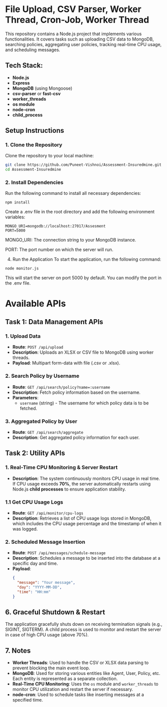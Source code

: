 # File Upload, CSV Parser, Worker Thread, Cron-Job, Worker Thread

This repository contains a Node.js project that implements various functionalities. It covers tasks such as uploading CSV data to MongoDB, searching policies, aggregating user policies, tracking real-time CPU usage, and scheduling messages.

## Tech Stack:
- **Node.js**
- **Express**
- **MongoDB** (using Mongoose)
- **csv-parser** or **fast-csv**
- **worker_threads**
- **os module**
- **node-cron**
- **child_process**

## Setup Instructions

### 1. Clone the Repository

Clone the repository to your local machine:

```bash
git clone https://github.com/Puneet-Vishnoi/Assessment-Insuredmine.git
cd Assessment-Insuredmine
```

### 2. Install Dependencies

Run the following command to install all necessary dependencies:
```base
npm install
```

Create a .env file in the root directory and add the following environment variables:
```base
MONGO_URI=mongodb://localhost:27017/Assesment
PORT=5000
```
MONGO_URI: The connection string to your MongoDB instance.

PORT: The port number on which the server will run.

4. Run the Application
To start the application, run the following command:
```base
node monitor.js
```
This will start the server on port 5000 by default. You can modify the port in the .env file.

# Available APIs

## Task 1: Data Management APIs

### 1. Upload Data
- **Route**: `POST /api/upload`
- **Description**: Uploads an XLSX or CSV file to MongoDB using worker threads.
- **Payload**: Multipart form-data with file (.csv or .xlsx).

### 2. Search Policy by Username
- **Route**: `GET /api/search/policy?name=:username`
- **Description**: Fetch policy information based on the username.
- **Parameters**:
  - `username` (string) - The username for which policy data is to be fetched.

### 3. Aggregated Policy by User
- **Route**: `GET /api/search/aggregate`
- **Description**: Get aggregated policy information for each user.

## Task 2: Utility APIs

### 1. Real-Time CPU Monitoring & Server Restart
- **Description**:   The system continuously monitors CPU usage in real time. If CPU usage exceeds **70%**, the server automatically restarts using Node.js **child processes** to ensure application stability.
### 1.1 Get CPU Usage Logs
- **Route**: `GET /api/monitor/cpu-logs`
- **Description**: Retrieves a list of CPU usage logs stored in MongoDB, which includes the CPU usage percentage and the timestamp of when it was logged.

### 2. Scheduled Message Insertion
- **Route**: `POST /api/messages/schedule-message`
- **Description**: Schedules a message to be inserted into the database at a specific day and time.
- **Payload**:
  ```json
  {
    "message": "Your message",
    "day": "YYYY-MM-DD",
    "time": "HH:mm"
  }

## 6. Graceful Shutdown & Restart
The application gracefully shuts down on receiving termination signals (e.g., SIGINT, SIGTERM). A child process is used to monitor and restart the server in case of high CPU usage (above 70%).

## 7. Notes

- **Worker Threads**: Used to handle the CSV or XLSX data parsing to prevent blocking the main event loop.
- **MongoDB**: Used for storing various entities like Agent, User, Policy, etc. Each entity is represented as a separate collection.
- **Real-Time CPU Monitoring**: Uses the `os` module and `worker_threads` to monitor CPU utilization and restart the server if necessary.
- **node-cron**: Used to schedule tasks like inserting messages at a specified time.

